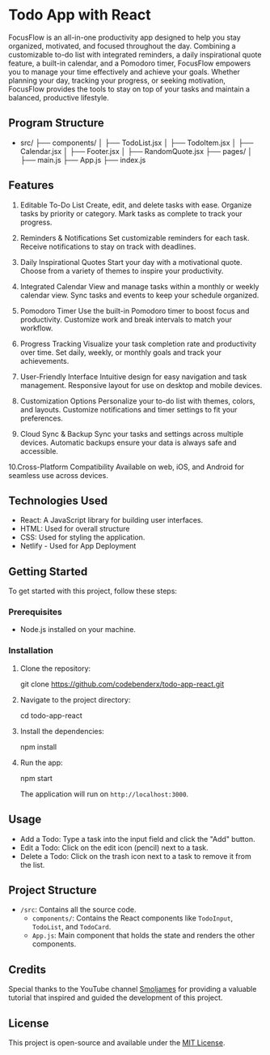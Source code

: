 # Todo App with React

FocusFlow is an all-in-one productivity app designed to help you stay organized, motivated, and focused throughout the day. Combining a customizable to-do list with integrated reminders, a daily inspirational quote feature, a built-in calendar, and a Pomodoro timer, FocusFlow empowers you to manage your time effectively and achieve your goals. Whether planning your day, tracking your progress, or seeking motivation, FocusFlow provides the tools to stay on top of your tasks and maintain a balanced, productive lifestyle.

## Program Structure
- src/
├── components/
│   ├── TodoList.jsx
│   ├── TodoItem.jsx
│   ├── Calendar.jsx
│   ├── Footer.jsx
│   ├── RandomQuote.jsx
├── pages/
│   ├── main.js
├── App.js
├── index.js


## Features

1. Editable To-Do List
Create, edit, and delete tasks with ease.
Organize tasks by priority or category.
Mark tasks as complete to track your progress.


2. Reminders & Notifications
Set customizable reminders for each task.
Receive notifications to stay on track with deadlines.

3. Daily Inspirational Quotes
Start your day with a motivational quote.
Choose from a variety of themes to inspire your productivity.


4. Integrated Calendar
View and manage tasks within a monthly or weekly calendar view.
Sync tasks and events to keep your schedule organized.


5. Pomodoro Timer
Use the built-in Pomodoro timer to boost focus and productivity.
Customize work and break intervals to match your workflow.

6. Progress Tracking
Visualize your task completion rate and productivity over time.
Set daily, weekly, or monthly goals and track your achievements.

7. User-Friendly Interface
Intuitive design for easy navigation and task management.
Responsive layout for use on desktop and mobile devices.

8. Customization Options
Personalize your to-do list with themes, colors, and layouts.
Customize notifications and timer settings to fit your preferences.

9. Cloud Sync & Backup
Sync your tasks and settings across multiple devices.
Automatic backups ensure your data is always safe and accessible.

10.Cross-Platform Compatibility
Available on web, iOS, and Android for seamless use across devices.

## Technologies Used

- React: A JavaScript library for building user interfaces.
- HTML: Used for overall structure
- CSS: Used for styling the application.
- Netlify - Used for App Deployment

## Getting Started

To get started with this project, follow these steps:

### Prerequisites

- Node.js installed on your machine.

### Installation

1. Clone the repository:

   git clone https://github.com/codebenderx/todo-app-react.git

2. Navigate to the project directory:

   cd todo-app-react

3. Install the dependencies:

   npm install

4. Run the app:

   npm start


   The application will run on `http://localhost:3000`.

## Usage

- Add a Todo: Type a task into the input field and click the "Add" button.
- Edit a Todo: Click on the edit icon (pencil) next to a task.
- Delete a Todo: Click on the trash icon next to a task to remove it from the list.

## Project Structure

- `/src`: Contains all the source code.
  - `components/`: Contains the React components like `TodoInput`, `TodoList`, and `TodoCard`.
  - `App.js`: Main component that holds the state and renders the other components.

## Credits

Special thanks to the YouTube channel [Smoljames](https://www.youtube.com/watch?v=82PXenL4MGg) for providing a valuable tutorial that inspired and guided the development of this project.

## License

This project is open-source and available under the [MIT License](LICENSE).
